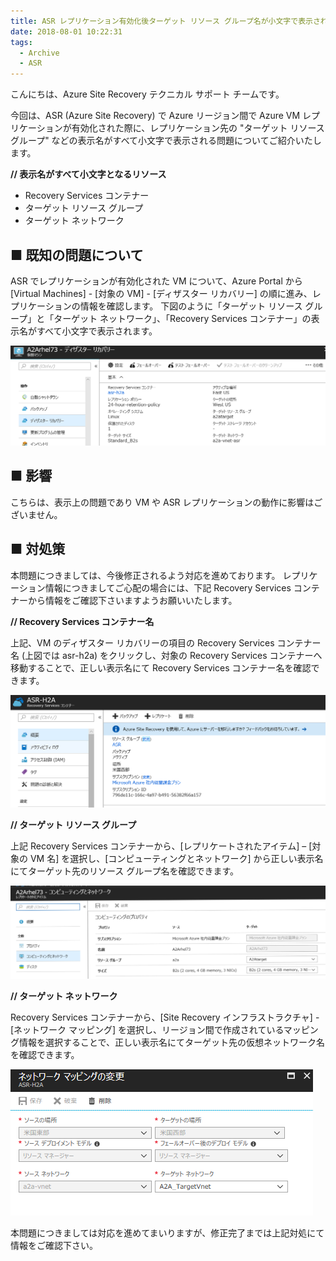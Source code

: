 ```yaml
---
title: ASR レプリケーション有効化後ターゲット リソース グループ名が小文字で表示される。
date: 2018-08-01 10:22:31
tags:
  - Archive
  - ASR
---
```


こんにちは、Azure Site Recovery テクニカル サポート チームです。

今回は、ASR (Azure Site Recovery) で Azure リージョン間で Azure VM レプリケーションが有効化された際に、レプリケーション先の "ターゲット リソース グループ" などの表示名がすべて小文字で表示される問題についてご紹介いたします。

**// 表示名がすべて小文字となるリソース**
- Recovery Services コンテナー
- ターゲット リソース グループ
- ターゲット ネットワーク


## ■ 既知の問題について

ASR でレプリケーションが有効化された VM について、Azure Portal から [Virtual Machines] - [対象の VM] - [ディザスター リカバリー] の順に進み、レプリケーションの情報を確認します。
下図のように「ターゲット リソース グループ」と「ターゲット ネットワーク」、「Recovery Services コンテナー」の表示名がすべて小文字で表示されます。

![](./asrreplication_resourcedisplaynameissue/capture5.png)


## ■ 影響

こちらは、表示上の問題であり VM や ASR レプリケーションの動作に影響はございません。


## ■ 対処策

本問題につきましては、今後修正されるよう対応を進めております。
レプリケーション情報につきましてご心配の場合には、下記 Recovery Services コンテナーから情報をご確認下さいますようお願いいたします。

**// Recovery Services コンテナー名**

上記、VM のディザスター リカバリーの項目の Recovery Services コンテナー名 (上図では asr-h2a) をクリックし、対象の Recovery Services コンテナーへ移動することで、正しい表示名にて Recovery Services コンテナー名を確認できます。

![](./asrreplication_resourcedisplaynameissue/capture9.png)

**// ターゲット リソース グループ**

上記 Recovery Services コンテナーから、[レプリケートされたアイテム] – [対象の VM 名] を選択し、[コンピューティングとネットワーク] から正しい表示名にてターゲット先のリソース グループ名を確認できます。

![](./asrreplication_resourcedisplaynameissue/capture8.png)

**// ターゲット ネットワーク**

Recovery Services コンテナーから、[Site Recovery インフラストラクチャ] - [ネットワーク マッピング] を選択し、リージョン間で作成されているマッピング情報を選択することで、正しい表示名にてターゲット先の仮想ネットワーク名を確認できます。

![](./asrreplication_resourcedisplaynameissue/picture7.png)

本問題につきましては対応を進めてまいりますが、修正完了までは上記対処にて情報をご確認下さい。

